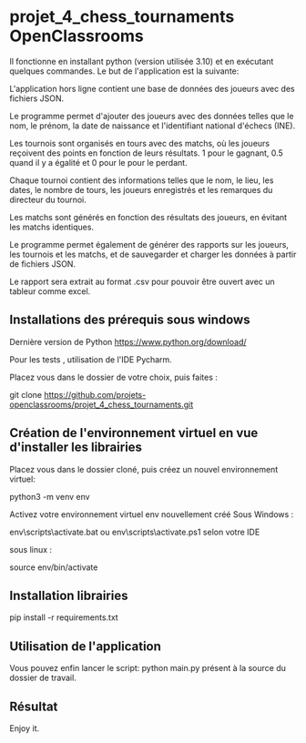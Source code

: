# projet_4_chess_tournaments OpenClassrooms

Il fonctionne en installant python (version utilisée 3.10) et en exécutant quelques commandes. Le but de l'application est la suivante:

L'application hors ligne contient une base de données des joueurs avec des fichiers JSON.

Le programme permet d'ajouter des joueurs avec des données telles que le nom, le prénom, la date de naissance et l'identifiant national d'échecs (INE).

Les tournois sont organisés en tours avec des matchs, où les joueurs reçoivent des points en fonction de leurs résultats.
1 pour le gagnant, 0.5 quand il y a égalité et 0 pour le pour le perdant.

Chaque tournoi contient des informations telles que le nom, le lieu, les dates, le nombre de tours, les joueurs enregistrés et les remarques du directeur du tournoi.

Les matchs sont générés en fonction des résultats des joueurs, en évitant les matchs identiques.

Le programme permet également de générer des rapports sur les joueurs, les tournois et les matchs, et de sauvegarder et charger les données à partir de fichiers JSON.

Le rapport sera extrait au format .csv pour pouvoir être ouvert avec un tableur comme excel.

## Installations des prérequis sous windows
Dernière version de Python https://www.python.org/download/

Pour les tests , utilisation de l'IDE Pycharm.

Placez vous dans le dossier de votre choix, puis faites :

git clone https://github.com/projets-openclassrooms/projet_4_chess_tournaments.git


## Création de l'environnement virtuel en vue d'installer les librairies
Placez vous dans le dossier cloné, puis créez un nouvel environnement virtuel:

python3 -m venv env

Activez votre environnement virtuel env nouvellement créé 
Sous Windows :

env\scripts\activate.bat ou env\scripts\activate.ps1 selon votre IDE

sous linux :

source env/bin/activate

## Installation librairies 
pip install -r requirements.txt

## Utilisation de l'application
Vous pouvez enfin lancer le script:
python main.py présent à la source du dossier de travail.

## Résultat
Enjoy it.
